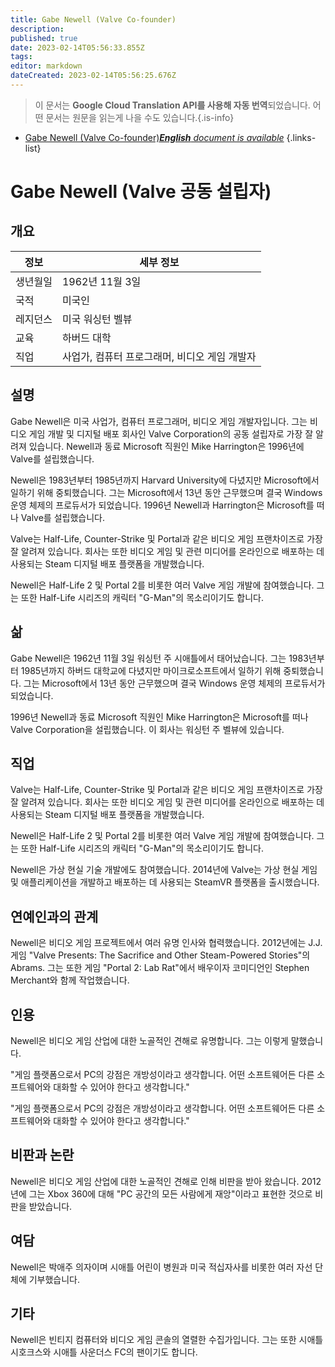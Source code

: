 ```yaml
---
title: Gabe Newell (Valve Co-founder)
description: 
published: true
date: 2023-02-14T05:56:33.855Z
tags: 
editor: markdown
dateCreated: 2023-02-14T05:56:25.676Z
---
```


> 이 문서는 **Google Cloud Translation API를 사용해 자동 번역**되었습니다.
어떤 문서는 원문을 읽는게 나을 수도 있습니다.{.is-info}



- [Gabe Newell (Valve Co-founder)***English** document is available*](/en/Knowledge-base/Dictionary/Person/gabe-newell-valve-co-founder)
{.links-list}


# Gabe Newell (Valve 공동 설립자)

## 개요

| 정보 | 세부 정보 |
| ---------- | ------- |
| 생년월일 | 1962년 11월 3일 |
| 국적 | 미국인 |
| 레지던스 | 미국 워싱턴 벨뷰 |
| 교육 | 하버드 대학 |
| 직업 | 사업가, 컴퓨터 프로그래머, 비디오 게임 개발자 |

## 설명

Gabe Newell은 미국 사업가, 컴퓨터 프로그래머, 비디오 게임 개발자입니다. 그는 비디오 게임 개발 및 디지털 배포 회사인 Valve Corporation의 공동 설립자로 가장 잘 알려져 있습니다. Newell과 동료 Microsoft 직원인 Mike Harrington은 1996년에 Valve를 설립했습니다.

Newell은 1983년부터 1985년까지 Harvard University에 다녔지만 Microsoft에서 일하기 위해 중퇴했습니다. 그는 Microsoft에서 13년 동안 근무했으며 결국 Windows 운영 체제의 프로듀서가 되었습니다. 1996년 Newell과 Harrington은 Microsoft를 떠나 Valve를 설립했습니다.

Valve는 Half-Life, Counter-Strike 및 Portal과 같은 비디오 게임 프랜차이즈로 가장 잘 알려져 있습니다. 회사는 또한 비디오 게임 및 관련 미디어를 온라인으로 배포하는 데 사용되는 Steam 디지털 배포 플랫폼을 개발했습니다.

Newell은 Half-Life 2 및 Portal 2를 비롯한 여러 Valve 게임 개발에 참여했습니다. 그는 또한 Half-Life 시리즈의 캐릭터 "G-Man"의 목소리이기도 합니다.

## 삶

Gabe Newell은 1962년 11월 3일 워싱턴 주 시애틀에서 태어났습니다. 그는 1983년부터 1985년까지 하버드 대학교에 다녔지만 마이크로소프트에서 일하기 위해 중퇴했습니다. 그는 Microsoft에서 13년 동안 근무했으며 결국 Windows 운영 체제의 프로듀서가 되었습니다.

1996년 Newell과 동료 Microsoft 직원인 Mike Harrington은 Microsoft를 떠나 Valve Corporation을 설립했습니다. 이 회사는 워싱턴 주 벨뷰에 있습니다.

## 직업

Valve는 Half-Life, Counter-Strike 및 Portal과 같은 비디오 게임 프랜차이즈로 가장 잘 알려져 있습니다. 회사는 또한 비디오 게임 및 관련 미디어를 온라인으로 배포하는 데 사용되는 Steam 디지털 배포 플랫폼을 개발했습니다.

Newell은 Half-Life 2 및 Portal 2를 비롯한 여러 Valve 게임 개발에 참여했습니다. 그는 또한 Half-Life 시리즈의 캐릭터 "G-Man"의 목소리이기도 합니다.

Newell은 가상 현실 기술 개발에도 참여했습니다. 2014년에 Valve는 가상 현실 게임 및 애플리케이션을 개발하고 배포하는 데 사용되는 SteamVR 플랫폼을 출시했습니다.

## 연예인과의 관계

Newell은 비디오 게임 프로젝트에서 여러 유명 인사와 협력했습니다. 2012년에는 J.J. 게임 "Valve Presents: The Sacrifice and Other Steam-Powered Stories"의 Abrams. 그는 또한 게임 "Portal 2: Lab Rat"에서 배우이자 코미디언인 Stephen Merchant와 함께 작업했습니다.

## 인용

Newell은 비디오 게임 산업에 대한 노골적인 견해로 유명합니다. 그는 이렇게 말했습니다.

"게임 플랫폼으로서 PC의 강점은 개방성이라고 생각합니다. 어떤 소프트웨어든 다른 소프트웨어와 대화할 수 있어야 한다고 생각합니다."

"게임 플랫폼으로서 PC의 강점은 개방성이라고 생각합니다. 어떤 소프트웨어든 다른 소프트웨어와 대화할 수 있어야 한다고 생각합니다."

## 비판과 논란

Newell은 비디오 게임 산업에 대한 노골적인 견해로 인해 비판을 받아 왔습니다. 2012년에 그는 Xbox 360에 대해 "PC 공간의 모든 사람에게 재앙"이라고 표현한 것으로 비판을 받았습니다.

## 여담

Newell은 박애주 의자이며 시애틀 어린이 병원과 미국 적십자사를 비롯한 여러 자선 단체에 기부했습니다.

## 기타

Newell은 빈티지 컴퓨터와 비디오 게임 콘솔의 열렬한 수집가입니다. 그는 또한 시애틀 시호크스와 시애틀 사운더스 FC의 팬이기도 합니다.